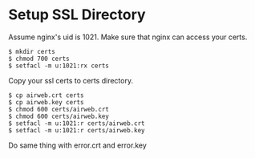 # Setup SSL Directory

Assume nginx's uid is 1021. Make sure that nginx can access your certs.

    $ mkdir certs
    $ chmod 700 certs
    $ setfacl -m u:1021:rx certs

Copy your ssl certs to certs directory.

    $ cp airweb.crt certs
    $ cp airweb.key certs
    $ chmod 600 certs/airweb.crt
    $ chmod 600 certs/airweb.key
    $ setfacl -m u:1021:r certs/airweb.crt
    $ setfacl -m u:1021:r certs/airweb.key

Do same thing with error.crt and error.key
